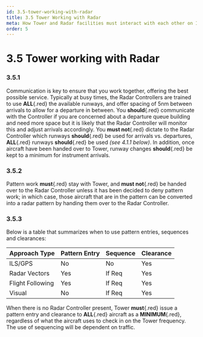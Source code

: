 ```yaml
---
id: 3.5-tower-working-with-radar
title: 3.5 Tower Working with Radar
meta: How Tower and Radar facilities must interact with each other on Infinite Flight.
order: 5
---
```


# 3.5  Tower working with Radar

 

### 3.5.1    

Communication is key to ensure that you work together, offering the best possible service. Typically at busy times, the Radar Controllers are trained to use **ALL**{.red} the available runways, and offer spacing of 5nm between arrivals to allow for a departure in between. You **should**{.red} communicate with the Controller if you are concerned about a departure queue building and need more space but it is likely that the Radar Controller will monitor this and adjust arrivals accordingly. You **must not**{.red} dictate to the Radar Controller which runways **should**{.red} be used for arrivals vs. departures, **ALL**{.red} runways **should**{.red} be used *(see 4.1.1 below)*. In addition, once aircraft have been handed over to Tower, runway changes **should**{.red} be kept to a minimum for instrument arrivals.



### 3.5.2    

Pattern work **must**{.red} stay with Tower, and **must not**{.red} be handed over to the Radar Controller unless it has been decided to deny pattern work; in which case, those aircraft that are in the pattern can be converted into a radar pattern by handing them over to the Radar Controller.

 

### 3.5.3    

Below is a table that summarizes when to use pattern entries, sequences and clearances:

 

| **Approach  Type** | **Pattern Entry** | **Sequence** | **Clearance** |
| ------------------ | ----------------- | ------------ | ------------- |
| ILS/GPS            | No                | No           | Yes           |
| Radar Vectors      | Yes               | If  Req      | Yes           |
| Flight Following   | Yes               | If  Req      | Yes           |
| Visual             | No                | If  Req      | Yes           |



When there is no Radar Controller present, Tower **must**{.red} issue a pattern entry and clearance to **ALL**{.red} aircraft as a **MINIMUM**{.red}, regardless of what the aircraft uses to check in on the Tower frequency. The use of sequencing will be dependent on traffic.

 